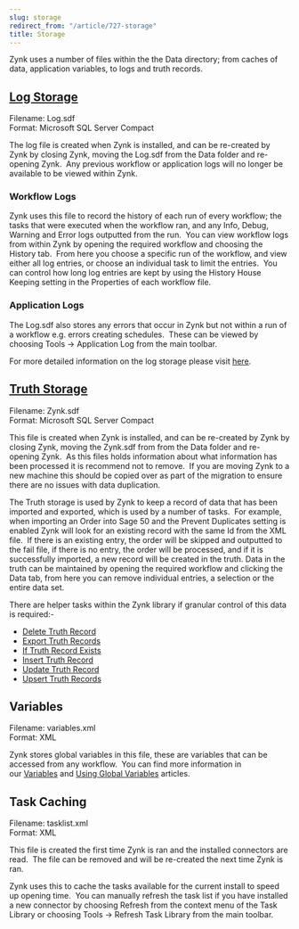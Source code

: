 ```yaml
---
slug: storage
redirect_from: "/article/727-storage"
title: Storage
---
```

Zynk uses a number of files within the the Data directory; from caches of data, application variables, to logs and truth records.

## [Log Storage](log-database)
Filename: Log.sdf   
Format: Microsoft SQL Server Compact

The log file is created when Zynk is installed, and can be re-created by Zynk by closing Zynk, moving the Log.sdf from the Data folder and re-opening Zynk.  Any previous workflow or application logs will no longer be available to be viewed within Zynk.

### Workflow Logs
Zynk uses this file to record the history of each run of every workflow; the tasks that were executed when the workflow ran, and any Info, Debug, Warning and Error logs outputted from the run.  You can view workflow logs from within Zynk by opening the required workflow and choosing the History tab.  From here you choose a specific run of the workflow, and view either all log entries, or choose an individual task to limit the entries.  You can control how long log entries are kept by using the History House Keeping setting in the Properties of each workflow file.

### Application Logs
The Log.sdf also stores any errors that occur in Zynk but not within a run of a workflow e.g. errors creating schedules.  These can be viewed by choosing Tools -> Application Log from the main toolbar.

For more detailed information on the log storage please visit [here](log-database).

## [Truth Storage](truth-database)
Filename: Zynk.sdf  
Format: Microsoft SQL Server Compact

This file is created when Zynk is installed, and can be re-created by Zynk by closing Zynk, moving the Zynk.sdf from from the Data folder and re-opening Zynk.  As this files holds information about what information has been processed it is recommend not to remove.  If you are moving Zynk to a new machine this should be copied over as part of the migration to ensure there are no issues with data duplication.

The Truth storage is used by Zynk to keep a record of data that has been imported and exported, which is used by a number of tasks.  For example, when importing an Order into Sage 50 and the Prevent Duplicates setting is enabled Zynk will look for an existing record with the same Id from the XML file.  If there is an existing entry, the order will be skipped and outputted to the fail file, if there is no entry, the order will be processed, and if it is successfully imported, a new record will be created in the truth. Data in the truth can be maintained by opening the required workflow and clicking the Data tab, from here you can remove individual entries, a selection or the entire data set.

There are helper tasks within the Zynk library if granular control of this data is required:-

 * [Delete Truth Record](delete-truth-record)
 * [Export Truth Records](export-truth-records)
 * [If Truth Record Exists](if-truth-record-exists)
 * [Insert Truth Record](insert-truth-record)
 * [Update Truth Record](update-truth-record)
 * [Upsert Truth Records](upsert-truth-records)

## Variables
Filename: variables.xml  
Format: XML

Zynk stores global variables in this file, these are variables that can be accessed from any workflow.  You can find more information in our [Variables](variables) and [Using Global Variables](using-global-variables) articles.

## Task Caching
Filename: tasklist.xml  
Format: XML

This file is created the first time Zynk is ran and the installed connectors are read.  The file can be removed and will be re-created the next time Zynk is ran.

Zynk uses this to cache the tasks available for the current install to speed up opening time.  You can manually refresh the task list if you have installed a new connector by choosing Refresh from the context menu of the Task Library or choosing Tools -> Refresh Task Library from the main toolbar.